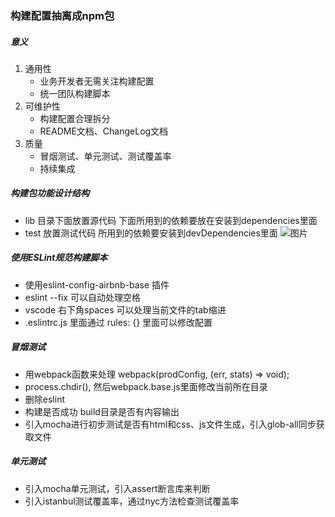 ### 构建配置抽离成npm包
##### 意义
1. 通用性 
    * 业务开发者无需关注构建配置
    * 统一团队构建脚本
2. 可维护性
    * 构建配置合理拆分
    * README文档、ChangeLog文档
3. 质量
    * 冒烟测试、单元测试、测试覆盖率
    * 持续集成

##### 构建包功能设计结构
* lib 目录下面放置源代码 下面所用到的依赖要放在安装到dependencies里面
* test 放置测试代码 所用到的依赖要安装到devDependencies里面
![图片](https://github.com/iamflowerdog/learn_webpack_geekbang/blob/master/assert/WX20191030-141858.png)

##### 使用ESLint规范构建脚本
* 使用eslint-config-airbnb-base 插件
* eslint --fix 可以自动处理空格
* vscode 右下角spaces 可以处理当前文件的tab缩进
* .eslintrc.js 里面通过 rules: {} 里面可以修改配置

##### 冒烟测试
* 用webpack函数来处理 webpack(prodConfig, (err, stats) => void);
* process.chdir(), 然后webpack.base.js里面修改当前所在目录
* 删除eslint
* 构建是否成功 build目录是否有内容输出
* 引入mocha进行初步测试是否有html和css、js文件生成，引入glob-all同步获取文件

##### 单元测试
* 引入mocha单元测试，引入assert断言库来判断
* 引入istanbul测试覆盖率，通过nyc方法检查测试覆盖率
